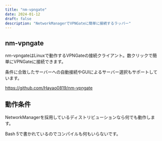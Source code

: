 ```yaml
---
title: "nm-vpngate"
date: 2024-01-12
draft: false
description: "NetworkManagerでVPNGateに簡単に接続するラッパー"
---
```


## nm-vpngate

nm-vpngateはLinuxで動作するVPNGateの接続クライアント。数クリックで簡単にVPNGateに接続できます。

条件に合致したサーバーへの自動接続やGUIによるサーバー選択もサポートしています。

https://github.com/Hayao0819/nm-vpngate

## 動作条件

NetworkManagerを採用しているディストリビューションなら何でも動作します。

Bash 5で書かれているのでコンパイルも何もいらないです。
